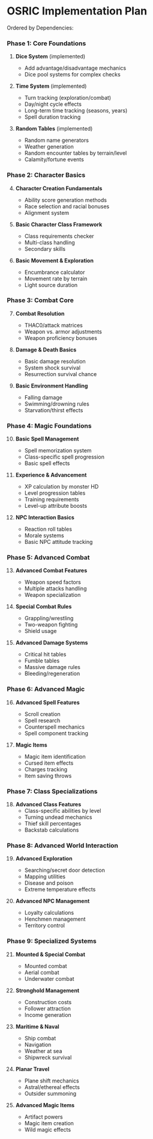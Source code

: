 # OSRIC Implementation Plan 

Ordered by Dependencies:

### Phase 1: Core Foundations

1. **Dice System** (implemented)
   - Add advantage/disadvantage mechanics
   - Dice pool systems for complex checks

2. **Time System** (implemented)
   - Turn tracking (exploration/combat)
   - Day/night cycle effects
   - Long-term time tracking (seasons, years)
   - Spell duration tracking

3. **Random Tables** (implemented)
   - Random name generators
   - Weather generation
   - Random encounter tables by terrain/level
   - Calamity/fortune events

### Phase 2: Character Basics

4. **Character Creation Fundamentals**
   - Ability score generation methods
   - Race selection and racial bonuses
   - Alignment system

5. **Basic Character Class Framework**
   - Class requirements checker
   - Multi-class handling
   - Secondary skills
   
6. **Basic Movement & Exploration**
   - Encumbrance calculator
   - Movement rate by terrain
   - Light source duration

### Phase 3: Combat Core

7. **Combat Resolution**
   - THAC0/attack matrices
   - Weapon vs. armor adjustments
   - Weapon proficiency bonuses

8. **Damage & Death Basics**
   - Basic damage resolution
   - System shock survival
   - Resurrection survival chance

9. **Basic Environment Handling**
   - Falling damage
   - Swimming/drowning rules
   - Starvation/thirst effects

### Phase 4: Magic Foundations

10. **Basic Spell Management**
    - Spell memorization system
    - Class-specific spell progression
    - Basic spell effects

11. **Experience & Advancement**
    - XP calculation by monster HD
    - Level progression tables
    - Training requirements
    - Level-up attribute boosts

12. **NPC Interaction Basics**
    - Reaction roll tables
    - Morale systems
    - Basic NPC attitude tracking

### Phase 5: Advanced Combat

13. **Advanced Combat Features**
    - Weapon speed factors
    - Multiple attacks handling
    - Weapon specialization

14. **Special Combat Rules**
    - Grappling/wrestling
    - Two-weapon fighting
    - Shield usage

15. **Advanced Damage Systems**
    - Critical hit tables
    - Fumble tables
    - Massive damage rules
    - Bleeding/regeneration

### Phase 6: Advanced Magic

16. **Advanced Spell Features**
    - Scroll creation
    - Spell research
    - Counterspell mechanics
    - Spell component tracking

17. **Magic Items**
    - Magic item identification
    - Cursed item effects
    - Charges tracking
    - Item saving throws

### Phase 7: Class Specializations

18. **Advanced Class Features**
    - Class-specific abilities by level
    - Turning undead mechanics
    - Thief skill percentages
    - Backstab calculations

### Phase 8: Advanced World Interaction

19. **Advanced Exploration**
    - Searching/secret door detection
    - Mapping utilities
    - Disease and poison
    - Extreme temperature effects

20. **Advanced NPC Management**
    - Loyalty calculations
    - Henchmen management
    - Territory control

### Phase 9: Specialized Systems

21. **Mounted & Special Combat**
    - Mounted combat
    - Aerial combat
    - Underwater combat

22. **Stronghold Management**
    - Construction costs
    - Follower attraction
    - Income generation

23. **Maritime & Naval**
    - Ship combat
    - Navigation
    - Weather at sea
    - Shipwreck survival

24. **Planar Travel**
    - Plane shift mechanics
    - Astral/ethereal effects
    - Outsider summoning

25. **Advanced Magic Items**
    - Artifact powers
    - Magic item creation
    - Wild magic effects
